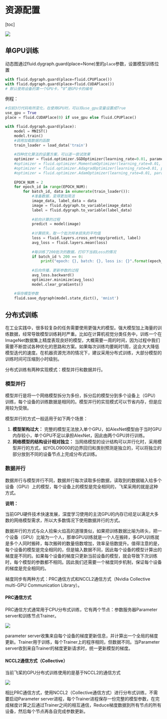 # 资源配置

[toc]

<img src = "img/8.1.png">

## 单GPU训练

动态图通过fluid.dygraph.guard(place=None)里的`place`参数，设置模型训练位置

```python
with fluid.dygraph.guard(place=fluid.CPUPlace())
with fluid.dygraph.guard(place=fluid.CUDAPlace())
# 默认使用设备的第一个GPU卡，“0”是GPU卡的编号
```

例程：

```python
#仅前3行代码有所变化，在使用GPU时，可以将use_gpu变量设置成True
use_gpu = True
place = fluid.CUDAPlace(0) if use_gpu else fluid.CPUPlace()

with fluid.dygraph.guard(place):
    model = MNIST()
    model.train()
    #调用加载数据的函数
    train_loader = load_data('train')
    
    #四种优化算法的设置方案，可以逐一尝试效果
    optimizer = fluid.optimizer.SGDOptimizer(learning_rate=0.01, parameter_list=model.parameters())
    #optimizer = fluid.optimizer.MomentumOptimizer(learning_rate=0.01, momentum=0.9, parameter_list=model.parameters())
    #optimizer = fluid.optimizer.AdagradOptimizer(learning_rate=0.01, parameter_list=model.parameters())
    #optimizer = fluid.optimizer.AdamOptimizer(learning_rate=0.01, parameter_list=model.parameters())
    
    EPOCH_NUM = 2
    for epoch_id in range(EPOCH_NUM):
        for batch_id, data in enumerate(train_loader()):
            #准备数据，变得更加简洁
            image_data, label_data = data
            image = fluid.dygraph.to_variable(image_data)
            label = fluid.dygraph.to_variable(label_data)
            
            #前向计算的过程
            predict = model(image)
            
            #计算损失，取一个批次样本损失的平均值
            loss = fluid.layers.cross_entropy(predict, label)
            avg_loss = fluid.layers.mean(loss)
            
            #每训练了200批次的数据，打印下当前Loss的情况
            if batch_id % 200 == 0:
                print("epoch: {}, batch: {}, loss is: {}".format(epoch_id, batch_id, avg_loss.numpy()))
            
            #后向传播，更新参数的过程
            avg_loss.backward()
            optimizer.minimize(avg_loss)
            model.clear_gradients()

    #保存模型参数
    fluid.save_dygraph(model.state_dict(), 'mnist')
```

## 分布式训练

在工业实践中，很多较复杂的任务需要使用更强大的模型。强大模型加上海量的训练数据，经常导致模型训练耗时严重。比如在计算机视觉分类任务中，训练一个在ImageNet数据集上精度表现良好的模型，大概需要一周的时间，因为过程中我们需要不断尝试各种优化的思路和方案。如果每次训练均要耗时1周，这会大大降低模型迭代的速度。在机器资源充沛的情况下，建议采用分布式训练，大部分模型的训练时间可压缩到小时级别。

分布式训练有两种实现模式：模型并行和数据并行。

### 模型并行

模型并行是将一个网络模型拆分为多份，拆分后的模型分到多个设备上（GPU）训练，每个设备的训练数据是相同的。模型并行的实现模式可以节省内存，但是应用较为受限。

模型并行的方式一般适用于如下两个场景：

1. **模型架构过大：** 完整的模型无法放入单个GPU，如AlexNet模型由于当时GPU内存较小，单个GPU不足以承担AlexNet，因此由两个GPU并行训练。
2. **网络模型的结构设计相对独立：** 当网络模型的设计结构可以并行化时，采用模型并行的方式，如YOLO9000的边界回归和类别预测是独立的，可以将独立的部分放到不同的设备节点上完成分布式训练。



### 数据并行

数据并行与模型并行不同，数据并行每次读取多份数据，读取到的数据输入给多个设备（GPU）上的模型，每个设备上的模型是完全相同的，飞桨采用的就是这种方式。

**说明：**

当前GPU硬件技术快速发展，深度学习使用的主流GPU的内存已经足以满足大多数的网络模型需求，所以大多数情况下使用数据并行的方式。

数据并行的方式与众人拾柴火焰高的道理类似，如果把训练数据比喻为砖头，把一个设备（GPU）比喻为一个人，那单GPU训练就是一个人在搬砖，多GPU训练就是多个人同时搬砖，每次搬砖的数量倍数增加，效率呈倍数提升。值得注意的是，每个设备的模型是完全相同的，但是输入数据不同，因此每个设备的模型计算出的梯度是不同的。如果每个设备的梯度只更新当前设备的模型，就会导致下次训练时，每个模型的参数都不相同。因此我们还需要一个梯度同步机制，保证每个设备的梯度是完全相同的。

梯度同步有两种方式：PRC通信方式和NCCL2通信方式（Nvidia Collective multi-GPU Communication Library）。

#### PRC通信方式

PRC通信方式通常用于CPU分布式训练，它有两个节点：参数服务器Parameter server和训练节点Trainer。

<img src = "img/8.2.png">

parameter server收集来自每个设备的梯度更新信息，并计算出一个全局的梯度更新。Trainer用于训练，每个Trainer上的程序相同，但数据不同。当Parameter server收到来自Trainer的梯度更新请求时，统一更新模型的梯度。

#### NCCL2通信方式（Collective）

当前飞桨的GPU分布式训练使用的是基于NCCL2的通信方式

<img src = "img/8.3.png">

相比PRC通信方式，使用NCCL2（Collective通信方式）进行分布式训练，不需要启动Parameter server进程，每个Trainer进程保存一份完整的模型参数，在完成梯度计算之后通过Trainer之间的相互通信，Reduce梯度数据到所有节点的所有设备，然后每个节点再各自完成参数更新。